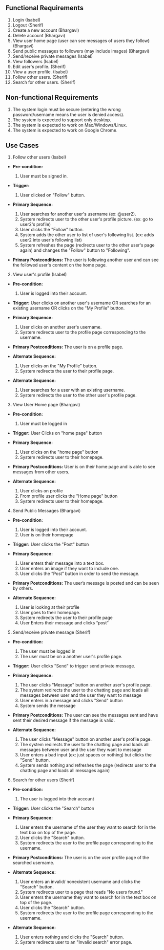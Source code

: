 ## Functional Requirements

1. Login (Isabel)
2. Logout (Sherif)
3. Create a new account (Bhargavi)
4. Delete account (Bhargavi)
5. View user home page (user can see messages of users they follow) (Bhargavi)
6. Send public messages to followers (may include images) (Bhargavi)
7. Send/receive private messages (Isabel)
8. View followers (Isabel)
9. Edit user's profile. (Sherif)
10. View a user profile. (Isabel)
11. Follow other users. (Sherif)
12. Search for other users. (Sherif)

## Non-functional Requirements

1. The system login must be secure (entering the wrong password/username means the user is denied access).
2. The system is expected to support only desktop.
3. The system is expected to work on Mac/Windows/Linux.
4. The system is expected to work on Google Chrome.

## Use Cases

1. Follow other users (Isabel)
- **Pre-condition:**
  1. User must be signed in.

- **Trigger:**
  1. User clicked on "Follow" button.

- **Primary Sequence:**
  
  1. User searches for another user's username (ex: @user2).
  2. System redirects user to the other user's profile picture. (ex: go to user2's profile)
  3. User clicks the "Follow" button.
  4. System adds the other user to list of user's following list. (ex: adds user2 into user's following list)
  5. System refreshes the page (redirects user to the other user's page again) and changes the "Follow" button to "Following".

- **Primary Postconditions:**
  The user is following another user and can see the followed user's content on the home page.

2. View user's profile (Isabel)
- **Pre-condition:** 
  1. User is logged into their account.

- **Trigger:** 
  User clicks on another user's username OR searches for an existing username OR clicks on the "My Profile" button.

- **Primary Sequence:**
  
  1. User clicks on another user's username.
  2. System redirects user to the profile page corresponding to the username.

- **Primary Postconditions:** 
  The user is on a profile page.

- **Alternate Sequence:** 
  
  1. User clicks on the "My Profile" button.
  2. System redirects the user to their profile page.

- **Alternate Sequence:** 
  
  1. User searches for a user with an existing username.
  2. System redirects the user to the other user's profile page.

3. View User Home page (Bhargavi)
- **Pre-condition:** 
  1. User must be logged in

- **Trigger:** 
  User Clicks on "home page" button

- **Primary Sequence:**
  
  1. User clicks on the "home page" button
  2. System redirects user to their homepage.

- **Primary Postconditions:**
  User is on their home page and is able to see messages from other users.

- **Alternate Sequence:** 
  1. User clicks on profile
  2. From profile user clicks the "Home page" button
  3. System redirects user to their homepage.

4. Send Public Messages (Bhargavi)
- **Pre-condition:**
  1. User is logged into their account.
  2. User is on their homepage

- **Trigger:** 
  User clicks the "Post" button

- **Primary Sequence:**
  
  1. User enters their message into a text box.
  2. User enters an image if they want to include one.
  3. User clicks the “Post” button in order to send the message.


- **Primary Postconditions:** 
  The user’s message is posted and can be seen by others.

- **Alternate Sequence:** 
  1. User is looking at their profile
  2. User goes to their homepage.
  3. System redirects the user to their profile page
  4. User Enters their message and clicks “post”


5. Send/receive private message (Sherif) 
- **Pre-condition:** 
  1. The user must be logged in 
  2. The user must be on a another user's profile page.


- **Trigger:** 
  User clicks "Send" to trigger send private message.

- **Primary Sequence:**
  
  1. The user clicks "Message" button on another user's profile page.
  2. The system redirects the user to the chatting page and loads all messages between user and the user they want to message
  3. User enters in a message and clicks "Send" button
  4. System sends the message


- **Primary Postconditions:**
  The user can see the messages sent and have sent their desired message if the message is valid.

- **Alternate Sequence:** 

  1. The user clicks "Message" button on another user's profile page.
  2. The system redirects the user to the chatting page and loads all messages between user and the user they want to message
  3. User enters a bad input (ex: just spaces or nothing) but clicks the "Send" button.
  4. System sends nothing and refreshes the page (redirects user to the chatting page and loads all messages again)


6. Search for other users (Sherif) 
- **Pre-condition:**
  1. The user is logged into their account

- **Trigger:**
  User clicks the "Search" button 

- **Primary Sequence:**
  
  1. User enters the username of the user they want to search for in the text box on top of the page. 
  2. User clicks the "Search" button. 
  3. System redirects the user to the profile page corresponding to the username. 


- **Primary Postconditions:**
  The user is on the user profile page of the searched username.

- **Alternate Sequence:**
  
  1. User enters an invalid/ nonexistent username and clicks the "Search" button. 
  2. System redirects user to a page that reads "No users found."
  3. User enters the username they want to search for in the text box on top of the page. 
  4. User clicks the "Search" button. 
  5. System redirects the user to the profile page corresponding to the username.

- **Alternate Sequence:**
  
  1. User enters nothing and clicks the "Search" button. 
  2. System redirects user to an "Invalid search" error page.
